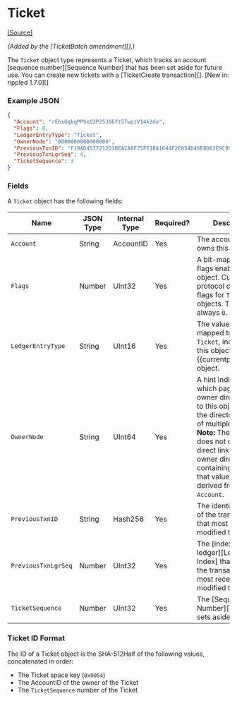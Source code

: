 # Ticket

[\[Source\]](https://github.com/ripple/rippled/blob/76a6956138c4ecd156c5c408f136ed3d6ab7d0c1/src/ripple/protocol/impl/LedgerFormats.cpp#L155-L164)

_(Added by the \[TicketBatch amendment]\[].)_

The `Ticket` object type represents a Ticket, which tracks an account \[sequence number]\[Sequence Number] that has been set aside for future use. You can create new tickets with a \[TicketCreate transaction]\[]. \[New in: rippled 1.7.0]\[]

### Example JSON

```json
{
  "Account": "rEhxGqkqPPSxQ3P25J66ft5TwpzV14k2de",
  "Flags": 0,
  "LedgerEntryType": "Ticket",
  "OwnerNode": "0000000000000000",
  "PreviousTxnID": "F19AD4577212D3BEACA0F75FE1BA1644F2E854D46E8D62E9C95D18E9708CBFB1",
  "PreviousTxnLgrSeq": 4,
  "TicketSequence": 3
}
```

### Fields

A `Ticket` object has the following fields:

<table><thead><tr><th>Name</th><th width="139">JSON Type</th><th width="137">Internal Type</th><th width="115">Required?</th><th>Description</th></tr></thead><tbody><tr><td><code>Account</code></td><td>String</td><td>AccountID</td><td>Yes</td><td>The account that owns this Ticket.</td></tr><tr><td><code>Flags</code></td><td>Number</td><td>UInt32</td><td>Yes</td><td>A bit-map of boolean flags enabled for this object. Currently, the protocol defines no flags for <code>Ticket</code> objects. The value is always <code>0</code>.</td></tr><tr><td><code>LedgerEntryType</code></td><td>String</td><td>UInt16</td><td>Yes</td><td>The value <code>0x0054</code>, mapped to the string <code>Ticket</code>, indicates that this object is a {{currentpage.name}} object.</td></tr><tr><td><code>OwnerNode</code></td><td>String</td><td>UInt64</td><td>Yes</td><td>A hint indicating which page of the owner directory links to this object, in case the directory consists of multiple pages. <strong>Note:</strong> The object does not contain a direct link to the owner directory containing it, since that value can be derived from the <code>Account</code>.</td></tr><tr><td><code>PreviousTxnID</code></td><td>String</td><td>Hash256</td><td>Yes</td><td>The identifying hash of the transaction that most recently modified this object.</td></tr><tr><td><code>PreviousTxnLgrSeq</code></td><td>Number</td><td>UInt32</td><td>Yes</td><td>The [index of the ledger][Ledger Index] that contains the transaction that most recently modified this object.</td></tr><tr><td><code>TicketSequence</code></td><td>Number</td><td>UInt32</td><td>Yes</td><td>The [Sequence Number][] this Ticket sets aside.</td></tr></tbody></table>

### Ticket ID Format

The ID of a Ticket object is the SHA-512Half of the following values, concatenated in order:

* The Ticket space key (`0x0054`)
* The AccountID of the owner of the Ticket
* The `TicketSequence` number of the Ticket
